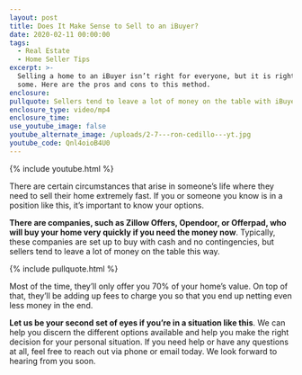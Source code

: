 ```yaml
---
layout: post
title: Does It Make Sense to Sell to an iBuyer?
date: 2020-02-11 00:00:00
tags:
  - Real Estate
  - Home Seller Tips
excerpt: >-
  Selling a home to an iBuyer isn’t right for everyone, but it is right for
  some. Here are the pros and cons to this method.
enclosure:
pullquote: Sellers tend to leave a lot of money on the table with iBuyers.
enclosure_type: video/mp4
enclosure_time:
use_youtube_image: false
youtube_alternate_image: /uploads/2-7---ron-cedillo---yt.jpg
youtube_code: Qnl4oioB4U0
---
```


{% include youtube.html %}

There are certain circumstances that arise in someone’s life where they need to sell their home extremely fast. If you or someone you know is in a position like this, it’s important to know your options.

**There are companies, such as Zillow Offers, Opendoor, or Offerpad, who will buy your home very quickly if you need the money now**. Typically, these companies are set up to buy with cash and no contingencies, but sellers tend to leave a lot of money on the table this way.

{% include pullquote.html %}

Most of the time, they’ll only offer you 70% of your home’s value. On top of that, they’ll be adding up fees to charge you so that you end up netting even less money in the end.

**Let us be your second set of eyes if you’re in a situation like this**. We can help you discern the different options available and help you make the right decision for your personal situation. If you need help or have any questions at all, feel free to reach out via phone or email today. We look forward to hearing from you soon.